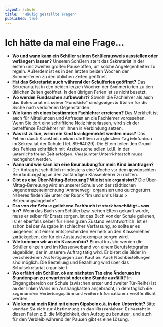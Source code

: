 ```yaml
---
layout: schule
title:  "Häufig gestellte Fragen"
published: true
---
```


# Ich hätte da mal eine Frage...

- **Wo und wann kann ein Schüler seinen Schülerausweis ausstellen oder verlängern lassen?** Unseren Schülern steht das Sekretariat in der ersten und zweiten großen Pause offen, um solche Angelegenheiten zu regeln. Außerdem ist es in den letzten beiden Wochen der Sommerferien zu den üblichen Zeiten geöffnet.
- **Hat das Sekretariat auch während der Schulferien geöffnet?** Das Sekretariat ist in den beiden letzten Wochen der Sommerferien zu den üblichen Zeiten geöffnet. In den übrigen Ferien ist es nicht besetzt.
- **Wo werden Fundsachen aufbewahrt?** Sowohl die Fachlehrer als auch das Sekretariat mit seiner "Fundkiste" sind geeignete Stellen für die Suche nach verlorenen Gegenständen.
- **Wie kann ich einen bestimmten Fachlehrer erreichen?** Das Merkheft ist auch für Mitteilungen und Anfragen an die Fachlehrer vorgesehen. Wenn Sie dort eine schriftliche Notiz hinterlassen, wird sich der betreffende Fachlehrer mit Ihnen in Verbindung setzen.
- **Was ist zu tun, wenn ein Kind krankgemeldet werden muss?** Das Fehlen durch Krankheit melden die Eltern am gleichen Tag telefonisch im Sekreariat der Schule (Tel. 89-94029). Die Eltern teilen den Grund des Fehlens schriftlich mit. Arztbesuche sollen i.d.R. in der unterrichtsfreien Zeit erfolgen. Versäumter Unterrichtsstoff muss nachgeholt werden.
- **Wann und wie kann ich eine Beurlaubung für mein Kind beantragen?** Der Antrag ist schriftlich mindestens eine Woche vor dem gewünschten Beurlaubungstag an den zuständigen Klassenlehrer zu richten.
- **Gibt es eine Über-Mittag-Betreuung? Wie ist sie organisiert?** Die Über-Mittag-Betreuung wird an unserer Schule von der städtischen Jugendfreizeiteinrichtung "Ammerweg" organisiert und durchgeführt. Näheres finden Sie unter der Rubrik "Im und um's Haus > Betreuungsangebote".
- **Das von der Schule geliehene Fachbuch ist stark beschädigt - was tun?** Wenn das Buch vom Schüler bzw. seinen Eltern gekauft wurde, muss er selber für Ersatz sorgen. Ist das Buch von der Schule geliehen, ist er ebenfalls selber für einen guten Zustand verantwortlich. Ist es schon bei der Ausgabe in schlechter Verfassung, so sollte er es umgehend mit einem entsprechenden Vermerk an den Klassenlehrer zurückgeben, der für ein Austauschexemplar sorgen wird.
- **Wie kommen wir an ein Klassenfoto?** Einmal im Jahr werden die Schüler einzeln und im Klassenverband von einem Berufsfotografen abgebildet, der in unserem Auftrag tätig wird. Er bietet die Bilder in verschiedenen Ausfertigungen zum Kauf an. Auch Nachbestellungen sind möglich. Die Bestellung und Bezahlung wird über das Schulsekretariat organisiert.
- **Wo erfährt ein Schüler, ob am nächsten Tag eine Änderung im Stundenplan zu erwarten ist oder eine Stunde ausfällt?** Im Eingangsbereich der Schule (zwischen erster und zweiter Tür-Reihe) ist an der linken Wand ein Aushangkasten angebracht, in dem täglich die sogenannten Vertretungspläne und weitere Informationen veröffentlicht werden.
- **Wie kommt mein Kind mit einem Gipsbein o.ä. in den Unterricht?** Bitte wenden Sie sich zur Abstimmung an den Klassenlehrer. Es besteht in diesen Fällen z.B. die Möglichkeit, den Aufzug zu benutzen, und auch für den Verbleib während der Pausen gibt es eine Lösung.
